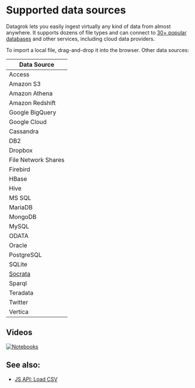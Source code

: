 # Supported data sources

Datagrok lets you easily ingest virtually any kind of data from almost anywhere. It supports dozens of file types and
can connect to [30+ popular databases](data-connection.md#connectors) and other services, including cloud data
providers.

To import a local file, drag-and-drop it into the browser. Other data sources:

| Data Source                      |
|----------------------------------|
| Access                           |
| Amazon S3                        |
| Amazon Athena                    |
| Amazon Redshift                  |
| Google BigQuery                  |
| Google Cloud                     |
| Cassandra                        |
| DB2                              |
| Dropbox                          |
| File Network Shares              |
| Firebird                         |
| HBase                            |
| Hive                             |
| MS SQL                           |
| MariaDB                          |
| MongoDB                          |
| MySQL                            |
| ODATA                            |
| Oracle                           |
| PostgreSQL                       |
| SQLite                           |
| [Socrata](edit-socrata-query.md) |
| Sparql                           |
| Teradata                         |
| Twitter                          |
| Vertica                          |

## Videos

[![Notebooks](../uploads/youtube/data_access.png "Open on Youtube")](https://www.youtube.com/watch?v=dKrCk38A1m8&t=336s)

## See also:

* [JS API: Load CSV](https://public.datagrok.ai/js/samples/data-access/load-csv)
